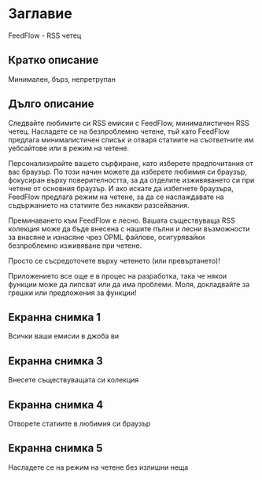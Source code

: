 # Заглавие

FeedFlow - RSS четец

## Кратко описание

Минимален, бърз, непретрупан

## Дълго описание

Следвайте любимите си RSS емисии с FeedFlow, минималистичен RSS четец. Насладете
се на безпроблемно четене, тъй като FeedFlow предлага минималистичен списък и
отваря статиите на съответните им уебсайтове или в режим на четене.

Персонализирайте вашето сърфиране, като изберете предпочитания от вас браузър.
По този начин можете да изберете любимия си браузър, фокусиран върху
поверителността, за да отделите изживяването си при четене от основния браузър.
И ако искате да избегнете браузъра, FeedFlow предлага режим на четене, за да се
наслаждавате на съдържанието на статиите без никакви разсейвания.

Преминаването към FeedFlow е лесно. Вашата съществуваща RSS колекция може да
бъде внесена с нашите пълни и лесни възможности за внасяне и изнасяне чрез OPML
файлове, осигурявайки безпроблемно изживяване при четене.

Просто се съсредоточете върху четенето (или превъртането)!

Приложението все още е в процес на разработка, така че някои функции може да
липсват или да има проблеми. Моля, докладвайте за грешки или предложения за
функции!

## Екранна снимка 1

Всички ваши емисии в джоба ви

## Екранна снимка 3

Внесете съществуващата си колекция

## Екранна снимка 4

Отворете статиите в любимия си браузър

## Екранна снимка 5

Насладете се на режим на четене без излишни неща

